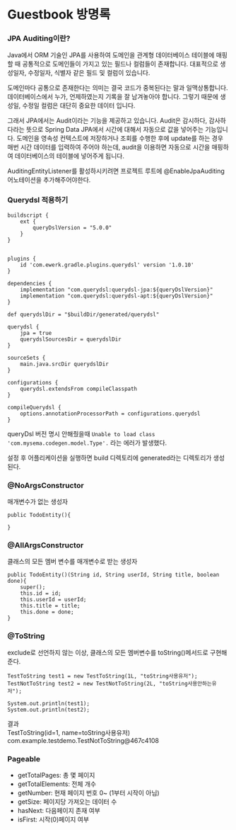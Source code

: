 # Guestbook 방명록

### JPA Auditing이란?

Java에서 ORM 기술인 JPA를 사용하여 도메인을 관계형 데이터베이스 테이블에 매핑할 때 공통적으로 도메인들이 가지고 있는 필드나 컬럼들이 존재합니다.
대표적으로 생성일자, 수정일자, 식별자 같은 필드 및 컬럼이 있습니다.

도메인마다 공통으로 존재한다는 의미는 결국 코드가 중복된다는 말과 일맥상통합니다.
데이터베이스에서 누가, 언제하였는지 기록을 잘 남겨놓아야 합니다. 그렇기 때문에 생성일, 수정일 컬럼은 대단히 중요한 데이터 입니다.

그래서 JPA에서는 Audit이라는 기능을 제공하고 있습니다. Audit은 감시하다, 감사하다라는 뜻으로 Spring Data JPA에서 시간에 대해서 자동으로 값을 넣어주는 기능입니다.
도메인을 영속성 컨텍스트에 저장하거나 조회를 수행한 후에 update를 하는 경우 매번 시간 데이터를 입력하여 주어야 하는데,
audit을 이용하면 자동으로 시간을 매핑하여 데이터베이스의 테이블에 넣어주게 됩니다.

AuditingEntityListener를 활성하시키려면 프로젝트 루트에 @EnableJpaAuditing어노테이션을 추가해주어야한다.

### Querydsl 적용하기
```
buildscript {
	ext {
		queryDslVersion = "5.0.0"
	}
}


plugins {
    id 'com.ewerk.gradle.plugins.querydsl' version '1.0.10'
}

dependencies {
    implementation "com.querydsl:querydsl-jpa:${queryDslVersion}"
	implementation "com.querydsl:querydsl-apt:${queryDslVersion}"
}

def querydslDir = "$buildDir/generated/querydsl"

querydsl {
	jpa = true
	querydslSourcesDir = querydslDir
}

sourceSets {
	main.java.srcDir querydslDir
}

configurations {
	querydsl.extendsFrom compileClasspath
}

compileQuerydsl {
	options.annotationProcessorPath = configurations.querydsl
}
```

queryDsl 버전 명시 안해줬을때 `Unable to load class 'com.mysema.codegen.model.Type'.` 라는 에러가 발생했다.

설정 후 어플리케이션을 실행하면 build 디렉토리에 generated라는 디렉토리가 생성된다.

### @NoArgsConstructor
매개변수가 없는 생성자
```
public TodoEntity(){

} 
```
### @AllArgsConstructor
클래스의 모든 멤버 변수를 매개변수로 받는 생성자
```
public TodoEntity()(String id, String userId, String title, boolean done){
    super();
    this.id = id;
    this.userId = userId;
    this.title = title;
    this.done = done;
}
```

### @ToString
exclude로 선언하지 않는 이상, 클래스의 모든 멤버변수를 toString()메서드로 구현해준다.
```
TestToString test1 = new TestToString(1L, "toString사용유저");
TestNotToString test2 = new TestNotToString(2L, "toString사용안하는유저");

System.out.println(test1);
System.out.println(test2);
```

결과 <br>
TestToString(id=1, name=toString사용유저) <br>
com.example.testdemo.TestNotToString@467c4108

### Pageable
- getTotalPages: 총 몇 페이지
- getTotalElements: 전체 개수 
- getNumber: 현재 페이지 번호 0~ (1부터 시작이 아님)
- getSize: 페이지당 가져오는 데이터 수
- hasNext: 다음페이지 존재 여부
- isFirst: 시작(0)페이지 여부

